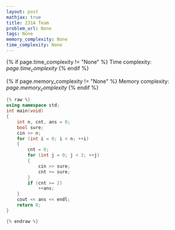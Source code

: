 ```yaml
---
layout: post
mathjax: true
title: 231A Team
problem_url: None
tags: None
memory_complexity: None
time_complexity: None
---
```




{% if page.time_complexity != "None" %}
Time complexity: ${{ page.time_complexity }}$
{% endif %}

{% if page.memory_complexity != "None" %}
Memory complexity: ${{ page.memory_complexity }}$
{% endif %}

```cpp
{% raw %}
using namespace std;
int main(void)
{
    int n, cnt, ans = 0;
    bool sure;
    cin >> n;
    for (int i = 0; i < n; ++i)
    {
        cnt = 0;
        for (int j = 0; j < 3; ++j)
        {
            cin >> sure;
            cnt += sure;
        }
        if (cnt >= 2)
            ++ans;
    }
    cout << ans << endl;
    return 0;
}

{% endraw %}
```